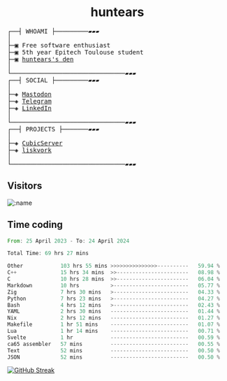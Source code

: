 <h1 align="center">
huntears
</h1>
<!-- <p align="center">
<img src=https://huntears.com/img/pfp.webp width=30%/>
</p>
<style>
img {
    border-radius: 50%;
}
</style> -->
<pre>
┌──┤ WHOAMI ├─────────▰▰▰
│
├─▣ Free software enthusiast
├─▣ 5th year Epitech Toulouse student
├─▣ <a href="https://huntears.com/">huntears's den</a>
│
└───────────────────────────────▰▰▰
┌──┤ SOCIAL ├─────────▰▰▰
│
├─◈ <a href="https://fosstodon.org/@huntears">Mastodon</a>
├─◈ <a href="https://t.me/huntears">Telegram</a>
├─◈ <a href="https://www.linkedin.com/in/alexandre-flion">LinkedIn</a>
│
└───────────────────────────────▰▰▰
┌──┤ PROJECTS ├───────▰▰▰
│
├─◈ <a href="https://github.com/CubicMC/cubic-server">CubicServer</a>
├─◈ <a href="https://github.com/Epitech/B-AIA-500_liskvork">liskvork</a>
│
└───────────────────────────────▰▰▰
</pre>

## Visitors

![:name](https://count.getloli.com/get/@huntears?theme=rule34)

## Time coding

<!--START_SECTION:wakatime-->

```rust
From: 25 April 2023 - To: 24 April 2024

Total Time: 69 hrs 27 mins

Other            103 hrs 55 mins >>>>>>>>>>>>>>>----------   59.94 %
C++              15 hrs 34 mins  >>-----------------------   08.98 %
C                10 hrs 28 mins  >>-----------------------   06.04 %
Markdown         10 hrs          >------------------------   05.77 %
Zig              7 hrs 30 mins   >------------------------   04.33 %
Python           7 hrs 23 mins   >------------------------   04.27 %
Bash             4 hrs 12 mins   >------------------------   02.43 %
YAML             2 hrs 30 mins   -------------------------   01.44 %
Nix              2 hrs 12 mins   -------------------------   01.27 %
Makefile         1 hr 51 mins    -------------------------   01.07 %
Lua              1 hr 14 mins    -------------------------   00.71 %
Svelte           1 hr            -------------------------   00.59 %
ca65 assembler   57 mins         -------------------------   00.55 %
Text             52 mins         -------------------------   00.50 %
JSON             52 mins         -------------------------   00.50 %
```

<!--END_SECTION:wakatime-->

[![GitHub Streak](https://streak-stats.demolab.com?user=huntears)](https://git.io/streak-stats)
